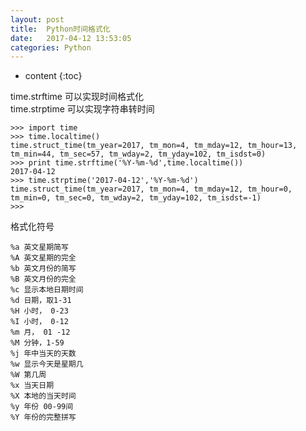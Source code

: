 ```yaml
---
layout: post
title:  Python时间格式化
date:   2017-04-12 13:53:05
categories: Python
---
```


* content
{:toc}

time.strftime 可以实现时间格式化  
time.strptime 可以实现字符串转时间

	>>> import time
	>>> time.localtime()
	time.struct_time(tm_year=2017, tm_mon=4, tm_mday=12, tm_hour=13, tm_min=44, tm_sec=57, tm_wday=2, tm_yday=102, tm_isdst=0)
	>>> print time.strftime('%Y-%m-%d',time.localtime())
	2017-04-12
	>>> time.strptime('2017-04-12','%Y-%m-%d')
	time.struct_time(tm_year=2017, tm_mon=4, tm_mday=12, tm_hour=0, tm_min=0, tm_sec=0, tm_wday=2, tm_yday=102, tm_isdst=-1)
	>>>

格式化符号

	%a 英文星期简写
	%A 英文星期的完全
	%b 英文月份的简写
	%B 英文月份的完全
	%c 显示本地日期时间
	%d 日期，取1-31
	%H 小时， 0-23
	%I 小时， 0-12 
	%m 月， 01 -12
	%M 分钟，1-59
	%j 年中当天的天数
	%w 显示今天是星期几
	%W 第几周
	%x 当天日期
	%X 本地的当天时间
	%y 年份 00-99间
	%Y 年份的完整拼写